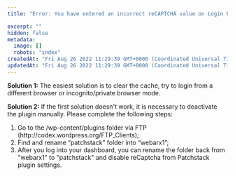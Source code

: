 ```yaml
---
title: "Error: You have entered an incorrect reCAPTCHA value on Login Page"

excerpt: ""
hidden: false
metadata: 
  image: []
  robots: "index"
createdAt: "Fri Aug 26 2022 11:29:39 GMT+0000 (Coordinated Universal Time)"
updatedAt: "Fri Aug 26 2022 11:29:39 GMT+0000 (Coordinated Universal Time)"
---
```

<b>Solution 1:</b> The easiest solution is to clear the cache, try to login from a different browser or incognito/private browser mode.

<b>Solution 2:</b> If the first solution doesn't work, it is necessary to deactivate the plugin manually. Please complete the following steps:

<ol><li>
Go to the /wp-content/plugins folder via FTP (http://codex.wordpress.org/FTP_Clients);
</li><li>
Find and rename “patchstack” folder into “webarx1”;
</li><li>
After you log into your dashboard, you can rename the folder back from "webarx1" to "patchstack" and disable reCaptcha from Patchstack plugin settings.</li></ol>
